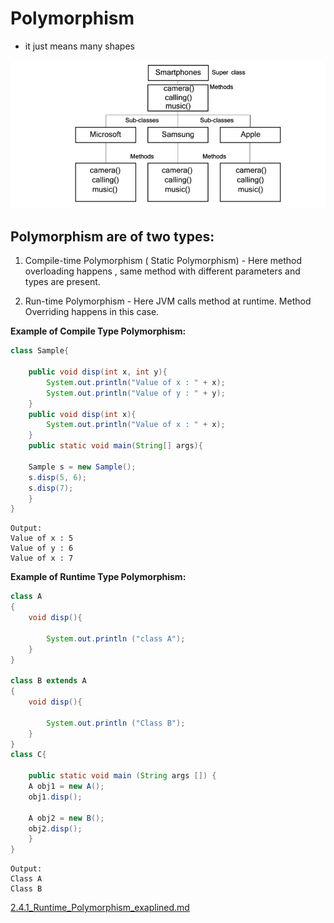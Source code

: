 
# Polymorphism
  
- it just means many shapes 

![Polymorphism](../images/1_2.4.1_polymorphism_example.jpg)


## Polymorphism are of two types: 

1. Compile-time Polymorphism ( Static Polymorphism) - Here method overloading happens , same method with different parameters and types are present. 

2. Run-time Polymorphism - Here JVM calls method at runtime. Method Overriding happens in this case. 

**Example of Compile Type Polymorphism:**

```java
class Sample{
		
	public void disp(int x, int y){
		System.out.println("Value of x : " + x);
		System.out.println("Value of y : " + y);
	}
	public void disp(int x){
		System.out.println("Value of x : " + x);
	}	
	public static void main(String[] args){
	
	Sample s = new Sample();
	s.disp(5, 6);
	s.disp(7);
	}
}

```
```
Output:
Value of x : 5
Value of y : 6
Value of x : 7
```
**Example of Runtime Type Polymorphism:**

```java
class A
{
    void disp(){
		
        System.out.println ("class A");
    }
}

class B extends A
{
    void disp(){
		
        System.out.println ("Class B");
    }
}
class C{
	
	public static void main (String args []) {
	A obj1 = new A();
	obj1.disp();
	   
	A obj2 = new B();
	obj2.disp();
	}
}
```
```
Output:
Class A
Class B
```

[2.4.1_Runtime_Polymorphism_exaplined.md](2.4.1_Runtime_Polymorphism_exaplined.md)
  





